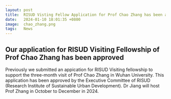 ```yaml
---
layout: post
title:  RISUD Visting Fellow Application for Prof Chao Zhang has been approved
date:   2024-01-10 18:01:35 +0800
image:  chao_zhang.png
tags:   News
---
```

## Our application for RISUD Visiting Fellowship of Prof Chao Zhang has been approved

Previously we submitted an appication for RISUD Visiting fellowship to support the three-month visit of Prof Chao Zhang in Wuhan University. This application has been approved by the Executive Committee of RISUD (Research Institute of Sustainable Urban Development). Dr Jiang will host Prof Zhang in October to December in 2024. 
